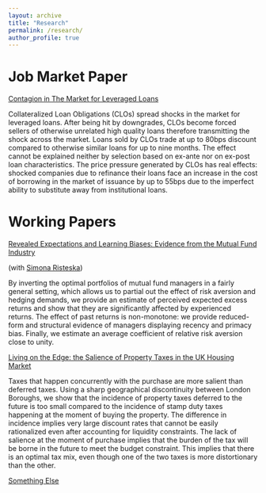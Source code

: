 ```yaml
---
layout: archive
title: "Research"
permalink: /research/
author_profile: true
---
```


# Job Market Paper
[Contagion in The Market for Leveraged Loans](https://francesconicolai.github.io/files/papers/CLOs.pdf)

Collateralized Loan Obligations (CLOs) spread shocks in the market for leveraged loans. After being hit by downgrades, CLOs become forced sellers of otherwise unrelated high quality loans therefore transmitting the shock across the market. Loans sold by CLOs trade at up to 80bps discount compared to otherwise similar loans for up to nine months. The effect cannot be explained neither by selection based on ex-ante nor on ex-post loan characteristics. The price pressure generated by CLOs has real effects: shocked companies due to refinance their loans face an increase in the cost of borrowing in the market of issuance by up to 55bps due to the imperfect ability to substitute away from institutional loans.

# Working Papers
[Revealed Expectations and Learning Biases: Evidence from the Mutual Fund Industry](https://francesconicolai.github.io/files/papers/RevealedExpectations.pdf)

(with [Simona Risteska](https://risteskasimona.github.io)) 

By inverting the optimal portfolios of mutual fund managers in a fairly general setting, which allows us to partial out the effect of risk aversion and hedging demands, we provide an estimate of perceived expected excess returns and show that they are significantly affected by experienced returns. The effect of past returns is non-monotone: we provide reduced-form and structural evidence of managers displaying recency and primacy bias. Finally, we estimate an average coefficient of relative risk aversion close to unity.

[Living on the Edge: the Salience of Property Taxes in the UK Housing Market](https://francesconicolai.github.io/files/papers/CouncilTax.pdf)

Taxes that happen concurrently with the purchase are more salient than deferred taxes. Using a sharp geographical discontinuity between London Boroughs, we show that the incidence of property taxes deferred to the future is too small compared to the incidence of stamp duty taxes happening at the moment of buying the property. The difference in incidence implies very large discount rates that cannot be easily rationalized even after accounting for liquidity constraints. The lack of salience at the moment of purchase implies that the burden of the tax will be borne in the future to meet the budget constraint. This implies that there is an optimal tax mix, even though one of the two taxes is more distortionary than the other.

[Something Else](https://github.com/academicpages/academicpages.github.io)
